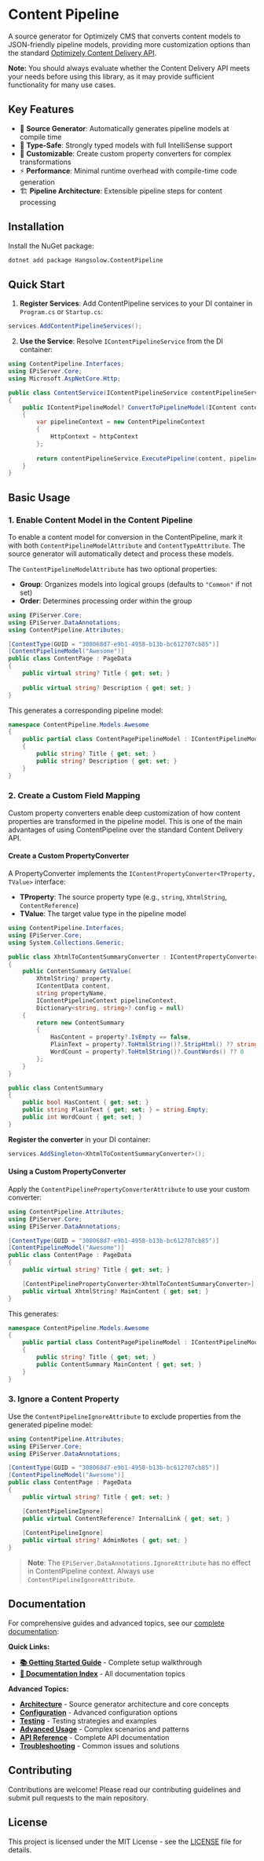 # Content Pipeline

A source generator for Optimizely CMS that converts content models to JSON-friendly pipeline models, providing more customization options than the standard [Optimizely Content Delivery API](https://docs.developers.optimizely.com/content-management-system/v1.5.0-content-delivery-api/docs/content-delivery-api).

**Note:** You should always evaluate whether the Content Delivery API meets your needs before using this library, as it may provide sufficient functionality for many use cases.

## Key Features

- 🚀 **Source Generator**: Automatically generates pipeline models at compile time
- 🎯 **Type-Safe**: Strongly typed models with full IntelliSense support
- 🔧 **Customizable**: Create custom property converters for complex transformations
- ⚡ **Performance**: Minimal runtime overhead with compile-time code generation
- 🏗️ **Pipeline Architecture**: Extensible pipeline steps for content processing

## Installation

Install the NuGet package:

```bash
dotnet add package Hangsolow.ContentPipeline
```

## Quick Start

1. **Register Services**: Add ContentPipeline services to your DI container in `Program.cs` or `Startup.cs`:

```csharp
services.AddContentPipelineServices();
```

2. **Use the Service**: Resolve `IContentPipelineService` from the DI container:

```csharp
using ContentPipeline.Interfaces;
using EPiServer.Core;
using Microsoft.AspNetCore.Http;

public class ContentService(IContentPipelineService contentPipelineService)
{
    public IContentPipelineModel? ConvertToPipelineModel(IContent content, HttpContext httpContext)
    {
        var pipelineContext = new ContentPipelineContext 
        { 
            HttpContext = httpContext 
        };
        
        return contentPipelineService.ExecutePipeline(content, pipelineContext);
    }
}
```

## Basic Usage

### 1. Enable Content Model in the Content Pipeline

To enable a content model for conversion in the ContentPipeline, mark it with both `ContentPipelineModelAttribute` and `ContentTypeAttribute`. The source generator will automatically detect and process these models.

The `ContentPipelineModelAttribute` has two optional properties:
- **Group**: Organizes models into logical groups (defaults to `"Common"` if not set)
- **Order**: Determines processing order within the group

```csharp
using EPiServer.Core;
using EPiServer.DataAnnotations;
using ContentPipeline.Attributes;

[ContentType(GUID = "308068d7-e9b1-4958-b13b-bc612707cb85")]
[ContentPipelineModel("Awesome")]
public class ContentPage : PageData
{
    public virtual string? Title { get; set; }
    
    public virtual string? Description { get; set; }
}
```

This generates a corresponding pipeline model:

```csharp
namespace ContentPipeline.Models.Awesome
{
    public partial class ContentPagePipelineModel : IContentPipelineModel
    {
        public string? Title { get; set; }
        public string? Description { get; set; }
    }
}
```

### 2. Create a Custom Field Mapping

Custom property converters enable deep customization of how content properties are transformed in the pipeline model. This is one of the main advantages of using ContentPipeline over the standard Content Delivery API.

#### Create a Custom PropertyConverter

A PropertyConverter implements the `IContentPropertyConverter<TProperty, TValue>` interface:
- **TProperty**: The source property type (e.g., `string`, `XhtmlString`, `ContentReference`)
- **TValue**: The target value type in the pipeline model

```csharp
using ContentPipeline.Interfaces;
using EPiServer.Core;
using System.Collections.Generic;

public class XhtmlToContentSummaryConverter : IContentPropertyConverter<XhtmlString?, ContentSummary>
{
    public ContentSummary GetValue(
        XhtmlString? property, 
        IContentData content, 
        string propertyName,
        IContentPipelineContext pipelineContext, 
        Dictionary<string, string>? config = null)
    {
        return new ContentSummary
        {
            HasContent = property?.IsEmpty == false,
            PlainText = property?.ToHtmlString()?.StripHtml() ?? string.Empty,
            WordCount = property?.ToHtmlString()?.CountWords() ?? 0
        };
    }
}

public class ContentSummary
{
    public bool HasContent { get; set; }
    public string PlainText { get; set; } = string.Empty;
    public int WordCount { get; set; }
}
```

**Register the converter** in your DI container:

```csharp
services.AddSingleton<XhtmlToContentSummaryConverter>();
```

#### Using a Custom PropertyConverter

Apply the `ContentPipelinePropertyConverterAttribute` to use your custom converter:

```csharp
using ContentPipeline.Attributes;
using EPiServer.Core;
using EPiServer.DataAnnotations;

[ContentType(GUID = "308068d7-e9b1-4958-b13b-bc612707cb85")]
[ContentPipelineModel("Awesome")]
public class ContentPage : PageData
{
    public virtual string? Title { get; set; }

    [ContentPipelinePropertyConverter<XhtmlToContentSummaryConverter>]
    public virtual XhtmlString? MainContent { get; set; }
}
```

This generates:

```csharp
namespace ContentPipeline.Models.Awesome
{
    public partial class ContentPagePipelineModel : IContentPipelineModel
    {
        public string? Title { get; set; }
        public ContentSummary MainContent { get; set; }
    }
}
```

### 3. Ignore a Content Property

Use the `ContentPipelineIgnoreAttribute` to exclude properties from the generated pipeline model:

```csharp
using ContentPipeline.Attributes;
using EPiServer.Core;
using EPiServer.DataAnnotations;

[ContentType(GUID = "308068d7-e9b1-4958-b13b-bc612707cb85")]
[ContentPipelineModel("Awesome")]
public class ContentPage : PageData
{
    public virtual string? Title { get; set; }

    [ContentPipelineIgnore]
    public virtual ContentReference? InternalLink { get; set; }
    
    [ContentPipelineIgnore]
    public virtual string? AdminNotes { get; set; }
}
```

> **Note**: The `EPiServer.DataAnnotations.IgnoreAttribute` has no effect in ContentPipeline context. Always use `ContentPipelineIgnoreAttribute`.

## Documentation

For comprehensive guides and advanced topics, see our [complete documentation](./docs/):

**Quick Links:**
- **[📚 Getting Started Guide](./docs/getting-started.md)** - Complete setup walkthrough
- **[📖 Documentation Index](./docs/README.md)** - All documentation topics

**Advanced Topics:**

- **[Architecture](./docs/architecture.md)** - Source generator architecture and core concepts
- **[Configuration](./docs/configuration.md)** - Advanced configuration options
- **[Testing](./docs/testing.md)** - Testing strategies and examples
- **[Advanced Usage](./docs/advanced-usage.md)** - Complex scenarios and patterns
- **[API Reference](./docs/api-reference.md)** - Complete API documentation
- **[Troubleshooting](./docs/troubleshooting.md)** - Common issues and solutions

## Contributing

Contributions are welcome! Please read our contributing guidelines and submit pull requests to the main repository.

## License

This project is licensed under the MIT License - see the [LICENSE](LICENSE) file for details.
